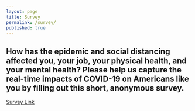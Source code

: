 ```yaml
---
layout: page
title: Survey
permalink: /survey/
published: true
---
```

## How has the epidemic and social distancing affected you, your job, your physical health, and your mental health? Please help us capture the real-time impacts of COVID-19 on Americans like you by filling out this short, anonymous survey.

[Survey Link](https://is.gd/covidQoLsurvey)
